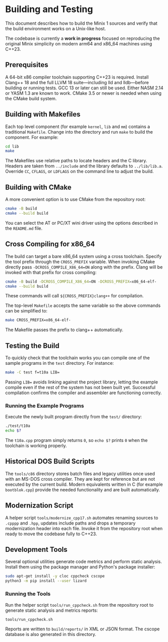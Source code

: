 # Building and Testing

This document describes how to build the Minix 1 sources and verify that the
build environment works on a Unix-like host.

The codebase is currently a **work in progress** focused on reproducing the
original Minix simplicity on modern arm64 and x86_64 machines using C++23.

## Prerequisites
A 64-bit x86 compiler toolchain supporting C++23 is required. Install Clang++ 18 and the full LLVM 18 suite—including lld and lldb—before building or running tests. GCC 13 or later can still be used. Either NASM 2.14 or YASM 1.3 are known to work. CMake 3.5 or newer is needed when using the CMake build system.

## Building with Makefiles

Each top level component (for example `kernel`, `lib` and `mm`) contains a
traditional `Makefile`.  Change into the directory and run `make` to build the
component.  For example:

```sh
cd lib
make
```

The Makefiles use relative paths to locate headers and the C library.
Headers are taken from `../include` and the library defaults to
`../lib/lib.a`.  Override `CC`, `CFLAGS`, or `LDFLAGS` on the command
line to adjust the build.

## Building with CMake

A more convenient option is to use CMake from the repository root:

```sh
cmake -B build
cmake --build build
```

You can select the AT or PC/XT wini driver using the options described in the
`README.md` file.

## Cross Compiling for x86_64

The build can target a bare x86\_64 system using a cross toolchain.  Specify the
tool prefix through the `CROSS_PREFIX` variable.  When invoking CMake directly
pass `-DCROSS_COMPILE_X86_64=ON` along with the prefix.  Clang will be invoked
with that prefix for cross compiling:

```sh
cmake -B build -DCROSS_COMPILE_X86_64=ON -DCROSS_PREFIX=x86_64-elf-
cmake --build build
```

These commands will call `${CROSS_PREFIX}clang++` for compilation.

The top-level `Makefile` accepts the same variable so the above commands can be
simplified to:

```sh
make CROSS_PREFIX=x86_64-elf-
```

The Makefile passes the prefix to clang++ automatically.

## Testing the Build

To quickly check that the toolchain works you can compile one of the sample
programs in the `test` directory.  For instance:

```sh
make -C test f=t10a LIB=
```

Passing `LIB=` avoids linking against the project library, letting the example
compile even if the rest of the system has not been built yet.  Successful
compilation confirms the compiler and assembler are functioning correctly.

### Running the Example Programs

Execute the newly built program directly from the `test/` directory:

```sh
./test/t10a
echo $?
```

The `t10a.cpp` program simply returns `0`, so `echo $?` prints `0` when the
toolchain is working properly.

## Historical DOS Build Scripts

The `tools/c86` directory stores batch files and legacy utilities once used with
an MS-DOS cross compiler. They are kept for reference but are not executed by
the current build. Modern equivalents written in C (for example `bootblok.cpp`)
provide the needed functionality and are built automatically.

## Modernization Script

A helper script `tools/modernize_cpp17.sh` automates renaming sources to
`.cpppp` and `.hpp`, updates include paths and drops a temporary modernization
header into each file. Invoke it from the repository root when ready to move
the codebase fully to C++23.

## Development Tools

Several optional utilities generate code metrics and perform static analysis.
Install them using the package manager and Python's package installer:

```sh
sudo apt-get install -y cloc cppcheck cscope
python3 -m pip install --user lizard
```

### Running the Tools

Run the helper script `tools/run_cppcheck.sh` from the repository root to
generate static analysis and metrics reports:

```sh
tools/run_cppcheck.sh
```

Reports are written to `build/reports/` in XML or JSON format. The cscope
database is also generated in this directory.
